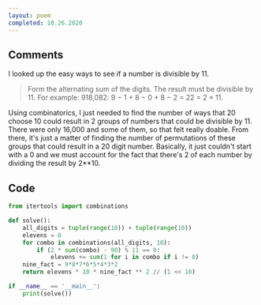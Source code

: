 ```yaml
---
layout: poem
completed: 10.26.2020
---
```


## Comments

I looked up the easy ways to see if a number is divisible by 11.

>    Form the alternating sum of the digits. The result must be divisible by 11.
>    For example:  918,082: 9 − 1 + 8 − 0 + 8 − 2 = 22 = 2 × 11.

Using combinatorics, I just needed to find the number of ways that 20 choose 10
could result in 2 groups of numbers that could be divisible by 11.  There were
only 16,000 and some of them, so that felt really doable.  From there, it's
just a matter of finding the number of permutations of these groups that could
result in a 20 digit number.  Basically, it just couldn't start with a 0 and we
must account for the fact that there's 2 of each number by dividing the result
by 2**10.

## Code

```python
from itertools import combinations

def solve():
    all_digits = tuple(range(10)) + tuple(range(10))
    elevens = 0
    for combo in combinations(all_digits, 10):
        if (2 * sum(combo) - 90) % 11 == 0:
            elevens += sum(1 for i in combo if i != 0)
    nine_fact = 9*8*7*6*5*4*3*2
    return elevens * 10 * nine_fact ** 2 // (1 << 10)

if __name__ == '__main__':
    print(solve())
```
